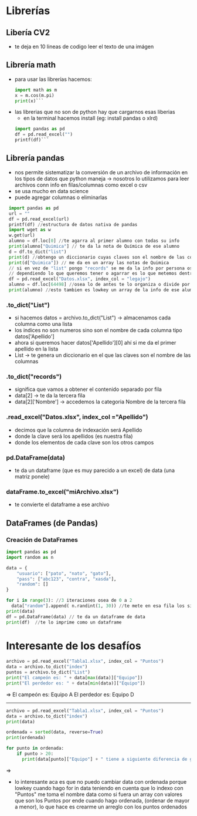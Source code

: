 # Librerías
## Libería CV2
- te deja en 10 lineas de codigo leer el texto de una imágen

## Librería math
- para usar las librerías hacemos:
  ``` python
  import math as m
  x = m.cos(m.pi)
  print(x)```

- las librerias que no son de python hay que cargarnos esas liberias
  - en la terminal hacemos install (eg: install pandas o xlrd)
  ``` python
  import pandas as pd
  df = pd.read_excel("")
  printf(df)```

## Librería pandas
- nos permite sistematizar la conversión de un archivo de información en los tipos de datos que python maneja -> nosotros lo utilizamos para leer archivos conn info en filas/columnas como excel o csv
- se usa mucho en data science
- puede agregar columnas o eliminarlas

 ``` python
  import pandas as pd
  url = ""
  df = pd.read_excel(url)
  printf(df) //estructura de datos nativa de pandas
  import wget as w
  w.get(url)
  alumno = df.loc[0] //te agarra al primer alumno con todas su info
  print(alumno["Quimica"] // te da la nota de Química de ese alumno
  d = df.to_dict("list")
  print(d) //obtengo un diccionario cuyas claves son el nombre de las columnas
  print(d["Quimica"]) // me da en un array las notas de Quimica
  // si en vez de "list" pongo "records" se me da la info por persona osea por fila
  // dependiendo lo que queremos tener o agarrar es lo que metemos dentro de to_dict
  df = pd.read_excel("Datos.xlsx", index_col = "legajo")
  alumno = df.loc[64498] //osea lo de antes te lo organiza o divide por legajo
  print(alumno) //esto tambien es lowkey un array de la info de ese alumno con ese legajo
  ```
### .to_dict("List")
- si hacemos datos = archivo.to_dict("List") -> almacenamos cada columna como una lista
- los indices no son numeros sino son el nombre de cada columna tipo datos['Apellido']
- ahora si queremos hacer datos['Apellido'][0] ahí si me da el primer apellido en la lista
- List -> te genera un diccionario en el que las claves son el nombre de las columnas
### .to_dict("records")
- significa que vamos a obtener el contenido separado por fila
- data[2] -> te da la tercera fila
- data[2]['Nombre'] -> accedemos la categoria Nombre de la tercera fila
### .read_excel("Datos.xlsx", index_col ="Apellido")
- decimos que la columna de indexación será Apellido
- donde la clave será los apellidos (es nuestra fila)
- donde los elementos de cada clave son los otros campos
### pd.DataFrame(data)
- te da un dataframe (que es muy parecido a un excel) de data (una matriz ponele) 
### dataFrame.to_excel("miArchivo.xlsx")
- te convierte el dataframe a ese archivo

## DataFrames (de Pandas)
### Creación de DataFrames
``` python 
import pandas as pd
import random as n

data = {
    "usuario": ["pato", "nato", "gato"],
    "pass": ["abc123", "contra", "xasda"],
    "random": []
}

for i in range(3): //3 iteraciones osea de 0 a 2
  data["random"].append( n.randint(1, 30)) //te mete en esa fila los siguientes valores
print(data)
df = pd.DataFrame(data) // te da un dataframe de data
print(df)  //te lo imprime como un dataframe
```

# Interesante de los desafíos
``` python 
archivo = pd.read_excel("Tabla1.xlsx", index_col = "Puntos")
data = archivo.to_dict("index")
puntos = archivo.to_dict("List")
print("El campeón es: " + data[max(data)]["Equipo"])
print("El perdedor es: " + data[min(data)]["Equipo"])
```
=> 
El campeón es: Equipo A
El perdedor es: Equipo D

----------------------------------
``` python
archivo = pd.read_excel("Tabla1.xlsx", index_col = "Puntos")
data = archivo.to_dict("index")
print(data)

ordenada = sorted(data, reverse=True)
print(ordenada)

for punto in ordenada:
    if punto > 20:
      print(data[punto]["Equipo"] + " tiene a siguiente diferencia de goles: " + str(data[punto]["Goles a favor"] - data[punto]["Goles en contra"]))
```
=> 
- lo interesante aca es que no puedo cambiar data con ordenada porque lowkey cuando hago for in data teniendo en cuenta que lo indexo con "Puntos" me toma el nombre data como si fuera un array con valores que son los Puntos por ende cuando hago ordenada, (ordenar de mayor a menor), lo que hace es crearme un arreglo con los puntos ordenados


